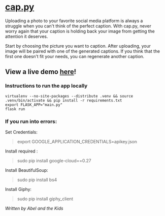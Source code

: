 # [cap.py](http://cappy.pythonanywhere.com/)

Uploading a photo to your favorite social media platform is always a struggle when you can't think of the perfect caption. With cap.py, never worry again that your caption is holding back your image from getting the attention it deserves. 

Start by choosing the picture you want to caption. 
After uploading, your image will be paired with one of the generated captions. If you think that the first one doesn't fit your needs, you can regenerate another caption.

## View a live demo [here](http://cappy.pythonanywhere.com/)!

### Instructions to run the app locally
```
virtualenv --no-site-packages --distribute .venv && source .venv/bin/activate && pip install -r requirements.txt
export FLASK_APP="main.py"
flask run
```
### If you run into errors:
Set Credentials:
> export GOOGLE_APPLICATION_CREDENTIALS=apikey.json  

Install required :
> sudo pip install google-cloud==0.27  

Install BeautifulSoup:
> sudo pip install bs4

Install Giphy:
> sudo pip install giphy_client

_Written by Abel and the Kids_
